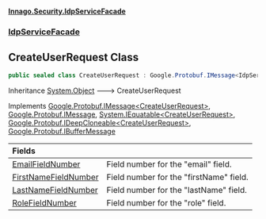 #### [Innago\.Security\.IdpServiceFacade](../../index.md 'index')
### [IdpServiceFacade](../index.md 'IdpServiceFacade')

## CreateUserRequest Class

```csharp
public sealed class CreateUserRequest : Google.Protobuf.IMessage<IdpServiceFacade.CreateUserRequest>, Google.Protobuf.IMessage, System.IEquatable<IdpServiceFacade.CreateUserRequest>, Google.Protobuf.IDeepCloneable<IdpServiceFacade.CreateUserRequest>, Google.Protobuf.IBufferMessage
```

Inheritance [System\.Object](https://learn.microsoft.com/en-us/dotnet/api/system.object 'System\.Object') &#129106; CreateUserRequest

Implements [Google\.Protobuf\.IMessage&lt;](https://learn.microsoft.com/en-us/dotnet/api/google.protobuf.imessage-1 'Google\.Protobuf\.IMessage\`1')[CreateUserRequest](index.md 'IdpServiceFacade\.CreateUserRequest')[&gt;](https://learn.microsoft.com/en-us/dotnet/api/google.protobuf.imessage-1 'Google\.Protobuf\.IMessage\`1'), [Google\.Protobuf\.IMessage](https://learn.microsoft.com/en-us/dotnet/api/google.protobuf.imessage 'Google\.Protobuf\.IMessage'), [System\.IEquatable&lt;](https://learn.microsoft.com/en-us/dotnet/api/system.iequatable-1 'System\.IEquatable\`1')[CreateUserRequest](index.md 'IdpServiceFacade\.CreateUserRequest')[&gt;](https://learn.microsoft.com/en-us/dotnet/api/system.iequatable-1 'System\.IEquatable\`1'), [Google\.Protobuf\.IDeepCloneable&lt;](https://learn.microsoft.com/en-us/dotnet/api/google.protobuf.ideepcloneable-1 'Google\.Protobuf\.IDeepCloneable\`1')[CreateUserRequest](index.md 'IdpServiceFacade\.CreateUserRequest')[&gt;](https://learn.microsoft.com/en-us/dotnet/api/google.protobuf.ideepcloneable-1 'Google\.Protobuf\.IDeepCloneable\`1'), [Google\.Protobuf\.IBufferMessage](https://learn.microsoft.com/en-us/dotnet/api/google.protobuf.ibuffermessage 'Google\.Protobuf\.IBufferMessage')

| Fields | |
| :--- | :--- |
| [EmailFieldNumber](EmailFieldNumber.md 'IdpServiceFacade\.CreateUserRequest\.EmailFieldNumber') | Field number for the "email" field\. |
| [FirstNameFieldNumber](FirstNameFieldNumber.md 'IdpServiceFacade\.CreateUserRequest\.FirstNameFieldNumber') | Field number for the "firstName" field\. |
| [LastNameFieldNumber](LastNameFieldNumber.md 'IdpServiceFacade\.CreateUserRequest\.LastNameFieldNumber') | Field number for the "lastName" field\. |
| [RoleFieldNumber](RoleFieldNumber.md 'IdpServiceFacade\.CreateUserRequest\.RoleFieldNumber') | Field number for the "role" field\. |

